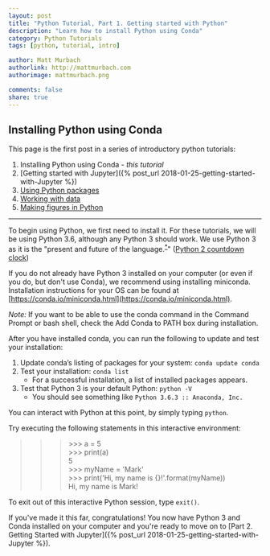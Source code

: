 ```yaml
---
layout: post
title: "Python Tutorial, Part 1. Getting started with Python"
description: "Learn how to install Python using Conda"
category: Python Tutorials
tags: [python, tutorial, intro]

author: Matt Murbach
authorlink: http://mattmurbach.com
authorimage: mattmurbach.png

comments: false
share: true
---
```

## Installing Python using Conda

This page is the first post in a series of introductory python tutorials:
1. Installing Python using Conda - *this tutorial*
2. [Getting started with Jupyter]({% post_url 2018-01-25-getting-started-with-Jupyter %})
3. [Using Python packages]()
4. [Working with data]()
5. [Making figures in Python]()

<hr>

To begin using Python, we first need to install it. For these tutorials, we will be using Python 3.6, although any Python 3 should work. We use Python 3 as it is the "present and future of the language.<sup>[\*](https://wiki.python.org/moin/Python2orPython3)</sup>" ([Python 2 countdown clock](https://pythonclock.org/))

If you do not already have Python 3 installed on your computer (or even if you do, but don't use Conda), we recommend using installing miniconda.
Installation instructions for your OS can be found at [https://conda.io/miniconda.html](https://conda.io/miniconda.html).

*Note:* If you want to be able to use the conda command in the Command Prompt or bash shell, check the Add Conda to PATH box during installation.

After you have installed conda, you can run the following to update and test your installation:

1. Update conda’s listing of packages for your system: `conda update conda`
2. Test your installation: `conda list`
    - For a successful installation, a list of installed packages appears.
3. Test that Python 3 is your default Python: `python -V`
    - You should see something like `Python 3.6.3 :: Anaconda, Inc.`

You can interact with Python at this point, by simply typing `python`.

Try executing the following statements in this interactive environment:
>>> \>\>\> a = 5 <br>
>>> \>\>\> print(a) <br>
>>> 5 <br>
>>> \>\>\> myName = 'Mark' <br>
>>> \>\>\> print('Hi, my name is {}!'.format(myName)) <br>
>>> Hi, my name is Mark!

To exit out of this interactive Python session, type `exit()`.

If you've made it this far, congratulations!
You now have Python 3 and Conda installed on your computer and you're ready to move on to [Part 2. Getting Started with Jupyter]({% post_url 2018-01-25-getting-started-with-Jupyter %}).
